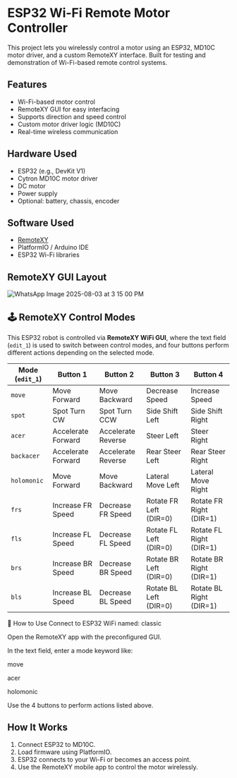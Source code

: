 # ESP32 Wi-Fi Remote Motor Controller

This project lets you wirelessly control a motor using an ESP32, MD10C motor driver, and a custom RemoteXY interface. Built for testing and demonstration of Wi-Fi-based remote control systems.

## Features

- Wi-Fi-based motor control
- RemoteXY GUI for easy interfacing
- Supports direction and speed control
- Custom motor driver logic (MD10C)
- Real-time wireless communication

## Hardware Used

- ESP32 (e.g., DevKit V1)
- Cytron MD10C motor driver
- DC motor
- Power supply
- Optional: battery, chassis, encoder

## Software Used

- [RemoteXY](https://remotexy.com/)
- PlatformIO / Arduino IDE
- ESP32 Wi-Fi libraries

## RemoteXY GUI Layout
![WhatsApp Image 2025-08-03 at 3 15 00 PM](https://github.com/user-attachments/assets/69c8dc65-ed22-463d-bcd0-585ad4caeaa4)

## 🕹 RemoteXY Control Modes

This ESP32 robot is controlled via **RemoteXY WiFi GUI**, where the text field (`edit_1`) is used to switch between control modes, and four buttons perform different actions depending on the selected mode.

| Mode (`edit_1`) | Button 1              | Button 2              | Button 3                  | Button 4                  |
|-----------------|------------------------|------------------------|----------------------------|----------------------------|
| `move`          | Move Forward           | Move Backward          | Decrease Speed             | Increase Speed             |
| `spot`          | Spot Turn CW           | Spot Turn CCW          | Side Shift Left            | Side Shift Right           |
| `acer`          | Accelerate Forward     | Accelerate Reverse     | Steer Left                 | Steer Right                |
| `backacer`      | Accelerate Forward     | Accelerate Reverse     | Rear Steer Left            | Rear Steer Right           |
| `holomonic`     | Move Forward           | Move Backward          | Lateral Move Left          | Lateral Move Right         |
| `frs`           | Increase FR Speed      | Decrease FR Speed      | Rotate FR Left (DIR=0)     | Rotate FR Right (DIR=1)    |
| `fls`           | Increase FL Speed      | Decrease FL Speed      | Rotate FL Left (DIR=0)     | Rotate FL Right (DIR=1)    |
| `brs`           | Increase BR Speed      | Decrease BR Speed      | Rotate BR Left (DIR=0)     | Rotate BR Right (DIR=1)    |
| `bls`           | Increase BL Speed      | Decrease BL Speed      | Rotate BL Left (DIR=0)     | Rotate BL Right (DIR=1)    |


🔧 How to Use
Connect to ESP32 WiFi named: classic

Open the RemoteXY app with the preconfigured GUI.

In the text field, enter a mode keyword like:

move

acer

holomonic

Use the 4 buttons to perform actions listed above.

## How It Works

1. Connect ESP32 to MD10C.
2. Load firmware using PlatformIO.
3. ESP32 connects to your Wi-Fi or becomes an access point.
4. Use the RemoteXY mobile app to control the motor wirelessly.





